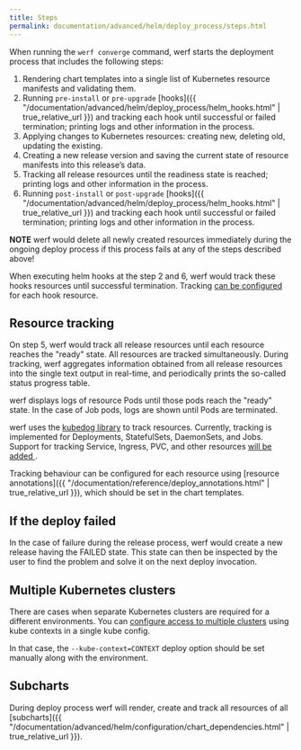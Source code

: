 ```yaml
---
title: Steps
permalink: documentation/advanced/helm/deploy_process/steps.html
---
```


When running the `werf converge` command, werf starts the deployment process that includes the following steps:

1. Rendering chart templates into a single list of Kubernetes resource manifests and validating them.
2. Running `pre-install` or `pre-upgrade` [hooks]({{ "/documentation/advanced/helm/deploy_process/helm_hooks.html" | true_relative_url }}) and tracking each hook until successful or failed termination; printing logs and other information in the process.
3. Applying changes to Kubernetes resources: creating new, deleting old, updating the existing.
4. Creating a new release version and saving the current state of resource manifests into this release’s data.
5. Tracking all release resources until the readiness state is reached; printing logs and other information in the process.
6. Running `post-install` or `post-upgrade` [hooks]({{ "/documentation/advanced/helm/deploy_process/helm_hooks.html" | true_relative_url }}) and tracking each hook until successful or failed termination; printing logs and other information in the process.

**NOTE** werf would delete all newly created resources immediately during the ongoing deploy process if this process fails at any of the steps described above!

When executing helm hooks at the step 2 and 6, werf would track these hooks resources until successful termination. Tracking [can be configured](#resource-tracking) for each hook resource.

## Resource tracking

On step 5, werf would track all release resources until each resource reaches the "ready" state. All resources are tracked simultaneously. During tracking, werf aggregates information obtained from all release resources into the single text output in real-time, and periodically prints the so-called status progress table.

werf displays logs of resource Pods until those pods reach the "ready" state. In the case of Job pods, logs are shown until Pods are terminated.

werf uses the [kubedog library](https://github.com/werf/kubedog) to track resources. Currently, tracking is implemented for Deployments, StatefulSets, DaemonSets, and Jobs. Support for tracking Service, Ingress, PVC, and other resources [will be added ](https://github.com/werf/werf/issues/1637).

Tracking behaviour can be configured for each resource using [resource annotations]({{ "/documentation/reference/deploy_annotations.html" | true_relative_url }}), which should be set in the chart templates.

## If the deploy failed

In the case of failure during the release process, werf would create a new release having the FAILED state. This state can then be inspected by the user to find the problem and solve it on the next deploy invocation.

## Multiple Kubernetes clusters

There are cases when separate Kubernetes clusters are required for a different environments. You can [configure access to multiple clusters](https://kubernetes.io/docs/tasks/access-application-cluster/configure-access-multiple-clusters) using kube contexts in a single kube config.

In that case, the `--kube-context=CONTEXT` deploy option should be set manually along with the environment.

## Subcharts

During deploy process werf will render, create and track all resources of all [subcharts]({{ "/documentation/advanced/helm/configuration/chart_dependencies.html" | true_relative_url }}).
